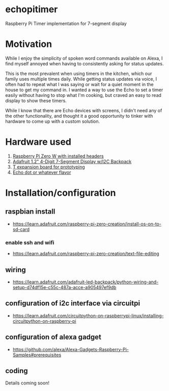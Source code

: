 # echopitimer
Raspberry Pi Timer implementation for 7-segment display

# Motivation
While I enjoy the simplicity of spoken word commands available on Alexa, I find myself annoyed when having to consistently asking for status updates.

This is the most prevalent when using timers in the kitchen, which our family uses multiple times daily.  While getting status updates via voice, I often had to repeat what I was saying or wait for a quiet moment in the house to get my command in.  I wanted a way to use the Echo to set a timer easily without having to stop what I'm cooking, but craved an easy to read display to show these timers.

While I know that there are Echo devices with screens, I didn't need any of the other functionality, and thought it a good opportunity to tinker with hardware to come up with a custom solution.

# Hardware used
1. [Raspberry Pi Zero W with installed headers](https://www.raspberrypi.org/pi-zero-w/)
1. [Adafruit 1.2" 4-Digit 7-Segment Display w/I2C Backpack](https://www.adafruit.com/product/1270)
1. [T expansion board for prototyping](https://www.adafruit.com/product/2028)
1. [Echo dot or whatever flavor](https://www.amazon.com/echo)

# Installation/configuration
## raspbian install
* https://learn.adafruit.com/raspberry-pi-zero-creation/install-os-on-to-sd-card

### enable ssh and wifi
* https://learn.adafruit.com/raspberry-pi-zero-creation/text-file-editing

## wiring
* https://learn.adafruit.com/adafruit-led-backpack/python-wiring-and-setup-d74df15e-c55c-487a-acce-a905497ef9db

## configuration of i2c interface via circuitpi
* https://learn.adafruit.com/circuitpython-on-raspberrypi-linux/installing-circuitpython-on-raspberry-pi

## configuration of alexa gadget
* https://github.com/alexa/Alexa-Gadgets-Raspberry-Pi-Samples#prerequisites

## coding
Details coming soon!

